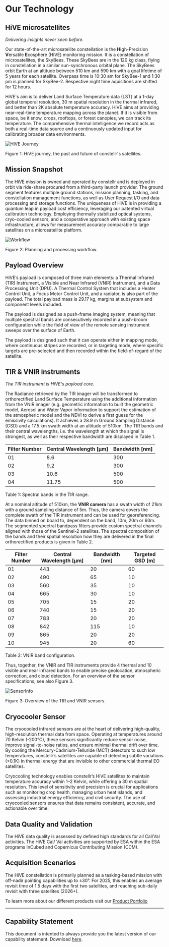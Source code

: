 # **Our Technology** 

## HiVE microsatellites
*Delivering insights never seen before.*  

Our state-of-the-art microsatellite constellation is the **Hi**gh-Precision **V**ersatile **E**cosphere (HiVE) monitoring mission. It is a constellation of microsatellites, the SkyBees. These SkyBees are in the 120 kg class, flying in constellation in a similar sun-synchronous orbital plane. The SkyBees orbit Earth at an altitude between 510 km and 590 km with a goal lifetime of 5 years for each satellite. Overpass time is 10:30 am for SkyBee-1 and 1:30 pm is planned for SkyBee-2. Respective night time aquisitions are shifted for 12 hours. 
 
 
HiVE's aim is to deliver Land Surface Temperature data (LST) at a 1-day global temporal resolution, 30 m spatial resolution in the thermal infrared, and better than 2K absolute temperature accuracy. HiVE aims at providing near-real-time temperature mapping across the planet. If it is visible from space, be it snow, crops, rooftops, or forest canopies, we can track its temperature. The comprehensive thermal intelligence we record acts as both a real-time data source and a continuously updated input for calibrating broader data environments. 

![HiVE Journey](https://public-data-213979744349.s3.eu-central-1.amazonaws.com/Our-technology/Hive-journey.png)
<figcaption>Figure 1: HiVE journey, the past and future of constellr's satellites. </figcaption>

## Mission Snapshot
The HiVE mission is owned and operated by constellr and is deployed in orbit via ride-share procured from a third-party launch provider. The ground segment features multiple ground stations, mission planning, tasking, and constellation management functions, as well as User Request I/O and data processing and storage functions. The uniqueness of HiVE is in providing a quantum leap in payload cost efficiency, leveraging our patented virtual calibration technology. Employing thermally stabilized optical systems, cryo-cooled sensors, and a cooperative approach with existing space infrastructure, allows for measurement accuracy comparable to large satellites on a microsatellite platform. 

![Workflow](https://public-data-213979744349.s3.eu-central-1.amazonaws.com/Our-technology/Work-process-flow.png)
<figcaption>Figure 2: Planning and processing workflow.</figcaption>

## Payload Overview
HiVE’s payload is composed of three main elements: a Thermal Infrared (TIR) Instrument, a Visible and Near Infrared (VNIR) Instrument, and a Data Processing Unit (DPU). A Thermal Control System that includes a Heater Control Unit, a Focus Motor Control Unit, and a radiator, is also part of the payload. The total payload mass is 29.17 kg, margins at subsystem and component levels included. 
 
The payload is designed as a push-frame imaging system, meaning that multiple spectral bands are consecutively recorded in a push-broom configuration while the field of view of the remote sensing instrument sweeps over the surface of Earth.  
 
The payload is designed such that it can operate either in mapping mode, where continuous stripes are recorded, or in targeting mode, where specific targets are pre-selected and then recorded within the field-of-regard of the satellite. 

## TIR & VNIR instruments
*The TIR instrument is HiVE's payload core.*  

The Radiance retrieved by the TIR imager will be transformed to orthorectified Land Surface Temperature using the additional information from the VNIR imager (e.g. geometric information to built the geometric model, Aerosol and Water Vapor information to support the estimation of the atmospheric model and the NDVI to derive a first guess for the emissivity calculations). It achieves a 28.9 m Ground Sampling Distance (GSD) and a 17.5 km swath width at an altitude of 510km. The TIR bands and their central wavelengths, i.e. the wavelength at which the signal is strongest, as well as their respective bandwidth are displayed in Table 1.   

| Filter Number | Central Wavelength [µm] | Bandwidth [nm] |
| ------------- | ----------------------- | --------- |
| 01 | 8.6 | 300 |
| 02 | 9.2 | 300 |
| 03 | 10.6 | 500 |
| 04 | 11.75 | 500 |  
<figcaption>Table 1: Spectral bands in the TIR range.</figcaption>

At a nominal altitude of 510km, the **VNIR camera** has a swath width of 21km with a ground sampling distance of 5m. Thus, the camera covers the complete swath of the TIR instrument and can be used for georeferencing. The data binned on board to, dependent on the band, 10m, 20m or 60m. The segmented spectral bandpass filters provide custom spectral channels aligned with those of the Sentinel-2 satellites. The spectral composition of the bands and their spatial resolution how they are delivered in the final orthorectified products is given in Table 2.

| Filter Number | Central Wavelength [µm] | Bandwidth [nm] | Targeted GSD [m] |
| ------------- | ----------------------- | --------- | ---------------- |
| 01 | 443 | 20 | 60 |
| 02 | 490 | 65 | 10 |
| 03 | 560 | 35 | 10 |
| 04 | 665 | 30 | 10 |
| 05 | 705 | 15 | 20 |
| 06 | 740 | 15 | 20 |
| 07 | 783 | 20 | 20 |
| 08 | 842 | 115 | 10 |
| 09 | 865 | 20 | 20 |
| 10 | 945 | 20 | 60 |
<figcaption>Table 2: VNIR band configuration.</figcaption>

Thus, together, the VNIR and TIR instruments provide 4 thermal and 10 visible and near infrared bands to enable precise geolocation, atmospheric correction, and cloud detection. For an overview of the sensor specifications, see also Figure 3.

![SensorInfo](https://public-data-213979744349.s3.eu-central-1.amazonaws.com/Our-technology/SensorInfo.png)
<figcaption>Figure 3: Overview of the TIR and VNIR sensors.</figcaption>

## Cryocooler Sensor
The cryocooled infrared sensors are at the heart of delivering high-quality, high-resolution thermal data from space. Operating at temperatures around 70 Kelvin (-200°C), these sensors significantly reduce sensor noise, improve signal-to-noise ratios, and ensure minimal thermal drift over time. By cooling the Mercury-Cadmium-Telluride (MCT) detectors to such low temperatures, constellr’s satellites are capable of detecting subtle variations (<0.1K) in thermal energy that are invisible to other commercial thermal EO satellites. 

Cryocooling technology enables constellr’s HiVE satellites to maintain temperature accuracy within 1–2 Kelvin, while offering a 30 m spatial resolution. This level of sensitivity and precision is crucial for applications such as monitoring crop health, managing urban heat islands, and assessing industrial energy efficiency, and civil security. The use of cryocooled sensors ensures that data remains consistent, accurate, and actionable over time.  

## Data Quality and Validation
The HiVE data quality is assessed by defined high standards for all Cal/Val activities. The HiVE Cal/ Val activities are supported by ESA within the ESA programs InCubed and Copernicus Contributing Mission (CCM).  

## Acquisition Scenarios
The HiVE constellation is primarily planned as a tasking-based mission with off-nadir pointing capabilities up to ±30°. For 2025, this enables an average revisit time of 1.5 days with the first two satellites, and reaching sub-daily revisit with three satellites (2026+). 

<!-- ## Key Innovation
constellr’s key innovation is a patented architecture to enable high-quality infrared imaging on microsatellites. So far, this was only possible with bus-sized systems costing hundreds of millions of Euros. Using our pioneering technology, we can reduce the cost of the satellites by a factor of around 30 at comparable performance levels.  

In summary, HiVE’s features allow to ensures absolute temperature accuracy and reliability of the data for high precision analysis. The full constellation of satellites ensures daily coverage for target regions by 2027. Its sunsynchronous orbit ensures comparability of data over time, making it well-suited for trend analysis. Finally, with its day and night imagery, it enabling critical insights for optimal decision-making by 2026.  -->

To learn more about our different products visit our [Product Portfolio](https://constellr.github.io/product-lst/Constellr-product-offer/)

----------

## Capability Statement
This document is intented to always provide you the latest version of our capability statement. Download [here](https://constdataext.blob.core.windows.net/constellr-public/Capability_Statement/Capability_statement_constellr_PUBLIC.pdf).




